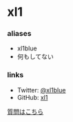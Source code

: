 # xl1

### aliases

- xl1blue
- 何もしてない

### links

- Twitter: [@xl1blue](https://twitter.com/xl1blue)
- GitHub: [xl1](https://github.com/xl1)


[質問はこちら](何もしてないに100の質問)

